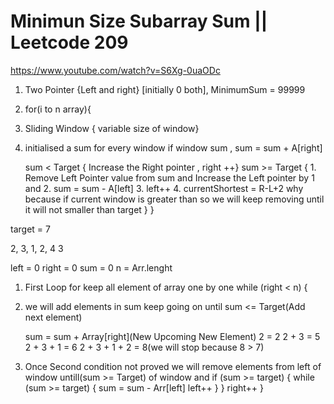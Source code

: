 # Minimun Size Subarray Sum || Leetcode 209
https://www.youtube.com/watch?v=S6Xg-0uaODc

1. Two Pointer {Left and right} [initially 0 both], MinimumSum = 99999 
2. for(i to n array){
3. Sliding Window { variable size of window}
4. initialised a sum for every window if window sum , 
    sum = sum + A[right]

    sum < Target { Increase the Right pointer , right ++} 
    sum >= Target { 
                    1. Remove Left Pointer value from sum  and Increase the Left pointer by 1 and 
                    2. sum = sum - A[left]
                    3. left++
                    4. currentShortest = R-L+2 why because if current window is greater than so we will keep removing until it will not smaller than target
                } 
}
        
target = 7

2, 3, 1, 2, 4 3

left = 0
right = 0
sum = 0
n = Arr.lenght


1. First Loop for keep all element of array one by one
while (right < n) {
2. we will add elements in sum keep going on until sum <= Target(Add next element)

   sum = sum + Array[right](New Upcoming New Element)
   2 = 2
   2 + 3             =  5
   2 + 3 + 1        =  6
   2 + 3 + 1 + 2    =  8(we will stop because 8 > 7)


3. Once Second condition not proved we will remove  elements 
from left of window untill(sum >= Target) of window and
   if (sum >= target) {
      while (sum >= target) {
         sum = sum - Arr[left]
         left++
      }
   }
   right++
}
